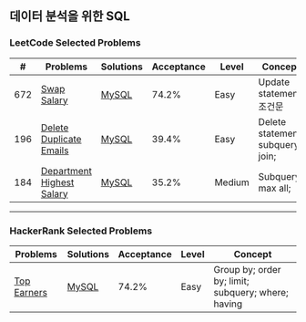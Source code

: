 ## 데이터 분석을 위한 SQL 

### LeetCode Selected Problems
 
| # | Problems | Solutions | Acceptance | Level | Concept |
|----|----------|-----------|-------|------| --------|
| 672 | [Swap Salary](https://leetcode.com/problems/swap-salary/) | [MySQL](./LeetCode/[627]Swap_Salary.sql) | 74.2% | Easy | Update statement; 조건문|
| 196 | [Delete Duplicate Emails](https://leetcode.com/problems/delete-duplicate-emails/) | [MySQL](./LeetCode/[196]Delete_Duplicate_Emails.sql) | 39.4% | Easy | Delete statement; subquery; join; |
| 184 | [Department Highest Salary](https://leetcode.com/problems/department-highest-salary/) | [MySQL](./LeetCode/[184]Department_Highest_Salary.sql) | 35.2% | Medium | Subquery;  max all;|

---
### HackerRank Selected Problems

| Problems | Solutions | Acceptance | Level | Concept |
|----------|-----------|-------|------| --------|
| [Top Earners](https://www.hackerrank.com/challenges/earnings-of-employees/) | [MySQL](./HackerRank/Top_Earners.sql) | 74.2% | Easy | Group by; order by; limit; subquery; where; having |